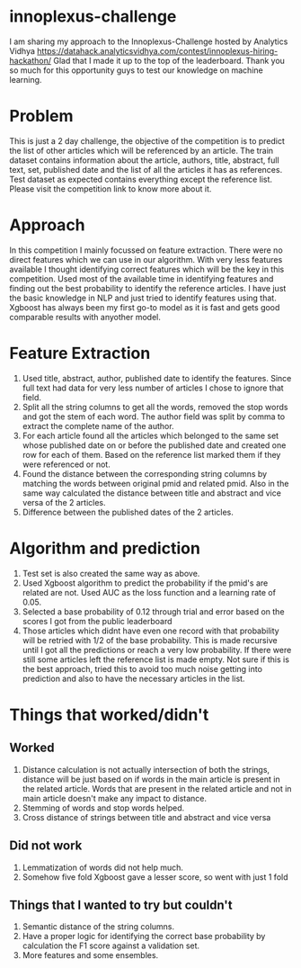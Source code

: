 # innoplexus-challenge

I am sharing my approach to the Innoplexus-Challenge hosted by Analytics Vidhya https://datahack.analyticsvidhya.com/contest/innoplexus-hiring-hackathon/ Glad that I made it up to the top of the leaderboard. Thank you so much for this opportunity guys to test our knowledge on machine learning. 

# Problem

This is just a 2 day challenge, the objective of the competition is to predict the list of other articles which will be referenced by an article. The train dataset contains information about the article, authors, title, abstract, full text, set, published date and the list of all the articles it has as references. Test dataset as expected contains everything except the reference list. Please visit the competition link to know more about it.

# Approach
In this competition I mainly focussed on feature extraction. There were no direct features which we can use in our algorithm. With very less features available I thought identifying correct features which will be the key in this competition. Used most of the available time in identifying features and finding out the best probability to identify the reference articles. I have just the basic knowledge in NLP and just tried to identify features using that. Xgboost has always been my first go-to model as it is fast and gets good comparable results with anyother model.  

# Feature Extraction
1. Used title, abstract, author, published date to identify the features. Since full text had data for very less number of articles I chose to ignore that field.
2. Split all the string columns to get all the words, removed the stop words and got the stem of each word. The author field was split by comma to extract the complete name of the author.
3. For each article found all the articles which belonged to the same set whose published date on or before the published date and created one row for each of them. Based on the reference list marked them if they were referenced or not.
4. Found the distance between the corresponding string columns by matching the words between original pmid and related pmid. Also in the same way calculated the distance between title and abstract and vice versa of the 2 articles.
5. Difference between the published dates of the 2 articles.

# Algorithm and prediction
1. Test set is also created the same way as above.
2. Used Xgboost algorithm to predict the probability if the pmid's are related are not. Used AUC as the loss function and a learning rate of 0.05.
3. Selected a base probability of 0.12 through trial and error based on the scores I got from the public leaderboard
4. Those articles which didnt have even one record with that probability will be retried with 1/2 of the base probability. This is made recursive until I got all the predictions or reach a very low probability. If there were still some articles left the reference list is made empty. Not sure if this is the best approach, tried this to avoid too much noise getting into prediction and also to have the necessary articles in the list.

# Things that worked/didn't
## Worked
1. Distance calculation is not actually intersection of both the strings, distance will be just based on if words in the main article is present in the related article. Words that are present in the related article and not in main article doesn't make any impact to distance.
2. Stemming of words and stop words helped.
3. Cross distance of strings between title and abstract and vice versa

## Did not work
1. Lemmatization of words did not help much.
2. Somehow five fold Xgboost gave a lesser score, so went with just 1 fold

## Things that I wanted to try but couldn't
1. Semantic distance of the string columns.
2. Have a proper logic for identifying the correct base probability by calculation the F1 score against a validation set.
3. More features and some ensembles.

